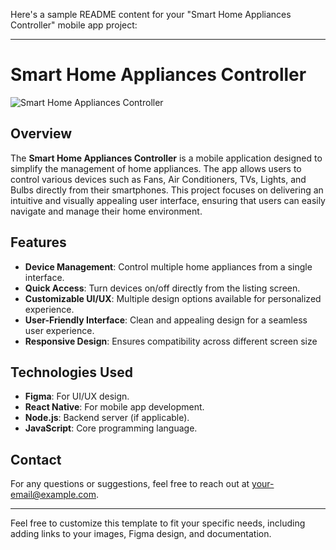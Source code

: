 Here's a sample README content for your "Smart Home Appliances Controller" mobile app project:

---

# Smart Home Appliances Controller

![Smart Home Appliances Controller](link-to-your-app-image)

## Overview

The **Smart Home Appliances Controller** is a mobile application designed to simplify the management of home appliances. The app allows users to control various devices such as Fans, Air Conditioners, TVs, Lights, and Bulbs directly from their smartphones. This project focuses on delivering an intuitive and visually appealing user interface, ensuring that users can easily navigate and manage their home environment.

## Features

- **Device Management**: Control multiple home appliances from a single interface.
- **Quick Access**: Turn devices on/off directly from the listing screen.
- **Customizable UI/UX**: Multiple design options available for personalized experience.
- **User-Friendly Interface**: Clean and appealing design for a seamless user experience.
- **Responsive Design**: Ensures compatibility across different screen size


## Technologies Used

- **Figma**: For UI/UX design.
- **React Native**: For mobile app development.
- **Node.js**: Backend server (if applicable).
- **JavaScript**: Core programming language.


## Contact

For any questions or suggestions, feel free to reach out at [your-email@example.com](rachvaishali@gmail.com).

---

Feel free to customize this template to fit your specific needs, including adding links to your images, Figma design, and documentation.
